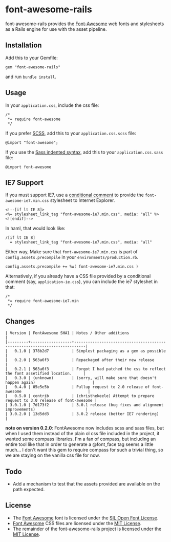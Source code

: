 # font-awesome-rails

font-awesome-rails provides the
[Font-Awesome](http://fortawesome.github.com/Font-Awesome/) web fonts and
stylesheets as a Rails engine for use with the asset pipeline.

## Installation

Add this to your Gemfile:

    gem "font-awesome-rails"

and run `bundle install`.

## Usage

In your `application.css`, include the css file:

    /*
     *= require font-awesome
     */

If you prefer [SCSS](http://sass-lang.com/docs.html), add this to your
`application.css.scss` file:

    @import "font-awesome";

If you use the
[Sass indented syntax](http://sass-lang.com/docs/yardoc/file.INDENTED_SYNTAX.html),
add this to your `application.css.sass` file:

    @import font-awesome

## IE7 Support

If you must support IE7, use a
[conditional comment](http://en.wikipedia.org/wiki/Conditional_comment) to
provide the `font-awesome-ie7.min.css` stylesheet to Internet Explorer.

    <!--[if lt IE 8]>
    <%= stylesheet_link_tag "font-awesome-ie7.min.css", media: "all" %>
    <![endif]-->

In haml, that would look like:

    /[if lt IE 8]
      = stylesheet_link_tag "font-awesome-ie7.min.css", media: "all"

Either way, Make sure that `font-awesome-ie7.min.css` is part of `config.assets.precompile` in your `environments/production.rb`.

    config.assets.precompile += %w( font-awesome-ie7.min.css )

Alternatively, if you already have a CSS file provided by a conditional
comment (say, `application-ie.css`), you can include the ie7 styleshet in
that:

    /*
     *= require font-awesome-ie7.min
     */

## Changes

    | Version | FontAwesome SHA1 | Notes / Other additions                                                   |
    |---------+------------------+---------------------------------------------------------------------------|
    |   0.1.0 | 378b2d7          | Simplest packaging as a gem as possible                                   |
    |   0.2.0 | 563a6f3          | Repackaged after their new release                                        |
    |   0.2.1 | 563a6f3          | Forgot I had patched the css to reflect the font assetified location.     |
    |   0.3.0 | (unknown)        | (sorry, will make sure that doesn't happen again)                         |
    |   0.4.0 | 05e5e5b          | Pullup request to 2.0 release of font-awesome                             |
    |   0.5.0 | contrib          | (christhekeele) Attempt to prepare request to 3.0 release of font-awesome |
    | 3.0.1.0 | 7d173f2          | 3.0.1 release (bug fixes and alignment improvements)                      |
    | 3.0.2.0 | 13d5dd3          | 3.0.2 release (better IE7 rendering)                                      |

**note on version 0.2.0**: FontAwesome now includes scss and sass files, but
when I used them instead of the plain ol css file included in the project, it
wanted some compass libraries.  I'm a fan of compass, but including an entire
tool like that in order to generate a @font_face tag seems a little much... I
don't want this gem to require compass for such a trivial thing, so we are
staying on the vanilla css file for now.

## Todo

* Add a mechanism to test that the assets provided are available on the path
  expected.

## License

* The [Font Awesome](http://fortawesome.github.com/Font-Awesome) font is
  licensed under the [SIL Open Font License](http://scripts.sil.org/OFL).
* [Font Awesome](http://fortawesome.github.com/Font-Awesome) CSS files are
  licensed under the
  [MIT License](http://opensource.org/licenses/mit-license.html).
* The remainder of the font-awesome-rails project is licensed under the
  [MIT License](http://opensource.org/licenses/mit-license.html).
